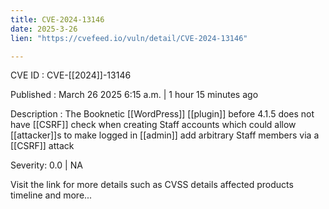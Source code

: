 ```yaml
---
title: CVE-2024-13146
date: 2025-3-26
lien: "https://cvefeed.io/vuln/detail/CVE-2024-13146"

---
```


CVE ID : CVE-[[2024]]-13146

Published :  March 26
2025
6:15 a.m. | 1 hour
15 minutes ago

Description : The Booknetic  [[WordPress]] [[plugin]] before 4.1.5 does not have [[CSRF]] check when creating Staff accounts
which could allow [[attacker]]s to make logged in [[admin]] add arbitrary Staff members via a [[CSRF]] attack

Severity: 0.0 | NA

Visit the link for more details
such as CVSS details
affected products
timeline
and more...
